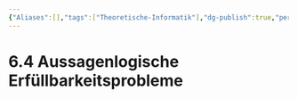 ```yaml
---
{"Aliases":[],"tags":["Theoretische-Informatik"],"dg-publish":true,"permalink":"/02-all-notes/6-4-aussagenlogische-erfuellbarkeitsprobleme/","dgHomeLink":true,"dgPassFrontmatter":true}
---
```


# 6.4 Aussagenlogische Erfüllbarkeitsprobleme